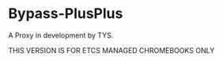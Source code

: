 # Bypass-PlusPlus
A Proxy in development by TYS.

THIS VERSION IS FOR ETCS MANAGED CHROMEBOOKS ONLY
